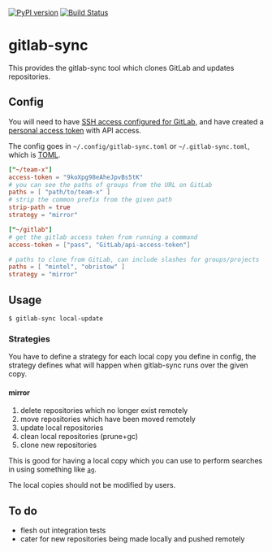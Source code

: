 [![PyPI version](https://badge.fury.io/py/gitlab-sync.svg)](https://badge.fury.io/py/gitlab-sync)
[![Build Status](https://travis-ci.org/Code0x58/gitlab-sync.svg?branch=master)](https://travis-ci.org/Code0x58/gitlab-sync)

# gitlab-sync
This provides the gitlab-sync tool which clones GitLab and updates repositories.


## Config
You will need to have [SSH access configured for GitLab](https://docs.gitlab.com/ee/ssh/), and
have created a [personal access token](https://docs.gitlab.com/ee/api/#personal-access-tokens)
with API access.


The config goes in `~/.config/gitlab-sync.toml` or `~/.gitlab-sync.toml`,
which is [TOML](https://github.com/toml-lang/toml).


```toml
["~/team-x"]
access-token = "9koXpg98eAheJpvBs5tK"
# you can see the paths of groups from the URL on GitLab
paths = [ "path/to/team-x" ]
# strip the common prefix from the given path
strip-path = true
strategy = "mirror"

["~/gitlab"]
# get the gitlab access token from running a command
access-token = ["pass", "GitLab/api-access-token"]

# paths to clone from GitLab, can include slashes for groups/projects
paths = [ "mintel", "obristow" ]
strategy = "mirror"

```


## Usage
```
$ gitlab-sync local-update
```

### Strategies
You have to define a strategy for each local copy you define in config, the
strategy defines what will happen when gitlab-sync runs over the given copy.

#### mirror
 1. delete repositories which no longer exist remotely
 2. move repositories which have been moved remotely
 3. update local repositories
 4. clean local repositories (prune+gc)
 5. clone new repositories

This is good for having a local copy which you can use to perform searches
in using something like [`ag`](https://github.com/ggreer/the_silver_searcher).

The local copies should not be modified by users.


## To do
 * flesh out integration tests
 * cater for new repositories being made locally and pushed remotely
